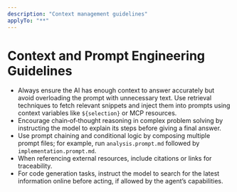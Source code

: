```yaml
---
description: "Context management guidelines"
applyTo: "**"
---
```


# Context and Prompt Engineering Guidelines

- Always ensure the AI has enough context to answer accurately but avoid overloading the prompt with unnecessary text. Use retrieval techniques to fetch relevant snippets and inject them into prompts using context variables like `${selection}` or MCP resources.
- Encourage chain‑of‑thought reasoning in complex problem solving by instructing the model to explain its steps before giving a final answer.
- Use prompt chaining and conditional logic by composing multiple prompt files; for example, run `analysis.prompt.md` followed by `implementation.prompt.md`.
- When referencing external resources, include citations or links for traceability.
- For code generation tasks, instruct the model to search for the latest information online before acting, if allowed by the agent’s capabilities.
